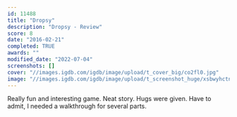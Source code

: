 ```yaml
---
id: 11488
title: "Dropsy"
description: "Dropsy - Review"
score: 8
date: "2016-02-21"
completed: TRUE
awards: ""
modified_date: "2022-07-04"
screenshots: []
cover: "//images.igdb.com/igdb/image/upload/t_cover_big/co2fl0.jpg"
image: "//images.igdb.com/igdb/image/upload/t_screenshot_huge/xsbwyhctnxppixricnuw.jpg"
---
```

Really fun and interesting game. Neat story. Hugs were given. Have to admit, I needed a walkthrough for several parts.